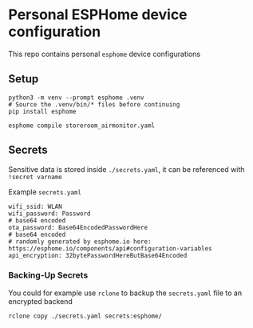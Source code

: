 # Personal ESPHome device configuration
This repo contains personal `esphome` device configurations

## Setup
```
python3 -m venv --prompt esphome .venv
# Source the .venv/bin/* files before continuing
pip install esphome
```

```
esphome compile storeroom_airmonitor.yaml
```

## Secrets
Sensitive data is stored inside `./secrets.yaml`, it can be referenced with `!secret varname`

Example `secrets.yaml`
```
wifi_ssid: WLAN
wifi_password: Password
# base64 encoded
ota_password: Base64EncodedPasswordHere
# base64 encoded
# randomly generated by esphome.io here: https://esphome.io/components/api#configuration-variables
api_encryption: 32bytePasswordHereButBase64Encoded
```

### Backing-Up Secrets
You could for example use `rclone` to backup the `secrets.yaml` file to an encrypted backend
```
rclone copy ./secrets.yaml secrets:esphome/
```
